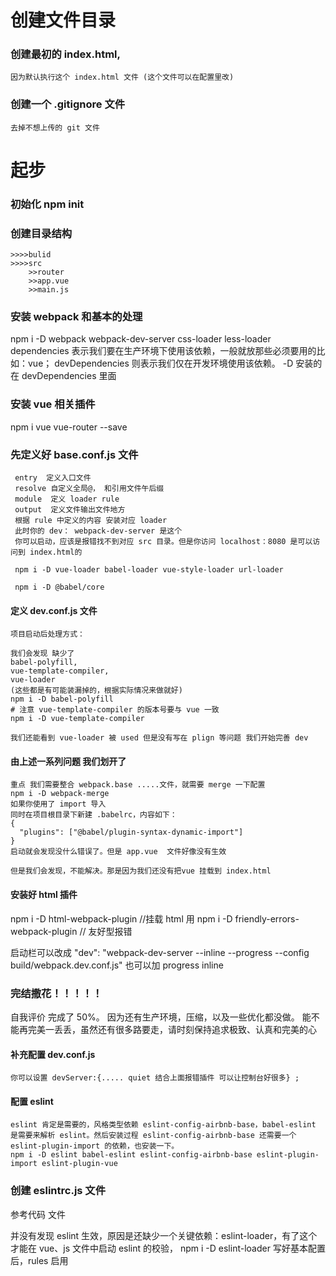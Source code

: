 # 创建文件目录
  ### 创建最初的 index.html,
    因为默认执行这个 index.html 文件 (这个文件可以在配置里改)
  ### 创建一个 .gitignore 文件
    去掉不想上传的 git 文件
# 起步
  ### 初始化 npm init
  ### 创建目录结构
    >>>>bulid
    >>>>src
        >>router
        >>app.vue
        >>main.js
  ### 安装 webpack 和基本的处理
  npm i -D webpack webpack-dev-server css-loader less-loader
  dependencies 表示我们要在生产环境下使用该依赖，一般就放那些必须要用的比如：vue；
  devDependencies 则表示我们仅在开发环境使用该依赖。
  -D 安装的在 devDependencies 里面
  ### 安装 vue 相关插件
  npm i vue vue-router --save
  ### 先定义好 base.conf.js 文件
     entry  定义入口文件
     resolve 自定义全局@， 和引用文件午后缀
     module  定义 loader rule
     output  定义文件输出文件地方
     根据 rule 中定义的内容 安装对应 loader
     此时你的 dev： webpack-dev-server 是这个
     你可以启动，应该是报错找不到对应 src 目录。但是你访问 localhost：8080 是可以访问到 index.html的

     npm i -D vue-loader babel-loader vue-style-loader url-loader
     
     npm i -D @babel/core
  #### 定义 dev.conf.js 文件
    项目启动后处理方式：
    
    我们会发现 缺少了 
    babel-polyfill, 
    vue-template-compiler,
    vue-loader
    (这些都是有可能装漏掉的，根据实际情况来做就好)
    npm i -D babel-polyfill
    # 注意 vue-template-compiler 的版本号要与 vue 一致
    npm i -D vue-template-compiler

    我们还能看到 vue-loader 被 used 但是没有写在 plign 等问题 我们开始完善 dev
   ####  由上述一系列问题 我们划开了 
    重点 我们需要整合 webpack.base .....文件，就需要 merge 一下配置
    npm i -D webpack-merge
    如果你使用了 import 导入
    同时在项目根目录下新建 .babelrc，内容如下：
    {
      "plugins": ["@babel/plugin-syntax-dynamic-import"]
    }
    启动就会发现没什么错误了。但是 app.vue  文件好像没有生效
    
    但是我们会发现，不能解决。那是因为我们还没有把vue 挂载到 index.html
   ####  安装好 html 插件
   npm i -D html-webpack-plugin  //挂载 html 用
   npm i -D friendly-errors-webpack-plugin  // 友好型报错

   启动栏可以改成
   "dev": "webpack-dev-server --inline --progress --config build/webpack.dev.conf.js"
   也可以加 progress inline 
### 完结撒花！！！！！
  自我评价 完成了 50%。 因为还有生产环境，压缩，以及一些优化都没做。
  能不能再完美一丢丢，虽然还有很多路要走，请时刻保持追求极致、认真和完美的心
  #### 补充配置 dev.conf.js
    你可以设置 devServer:{..... quiet 结合上面报错插件 可以让控制台好很多} ;
  #### 配置 eslint 
    eslint 肯定是需要的，风格类型依赖 eslint-config-airbnb-base，babel-eslint 是需要来解析 eslint。然后安装过程 eslint-config-airbnb-base 还需要一个 eslint-plugin-import 的依赖，也安装一下。
    npm i -D eslint babel-eslint eslint-config-airbnb-base eslint-plugin-import eslint-plugin-vue
  ### 创建 eslintrc.js  文件 
  参考代码 文件

  并没有发现 eslint 生效，原因是还缺少一个关键依赖：eslint-loader，有了这个才能在 vue、js 文件中启动 eslint 的校验，
   npm i -D eslint-loader
   写好基本配置后，rules 启用
